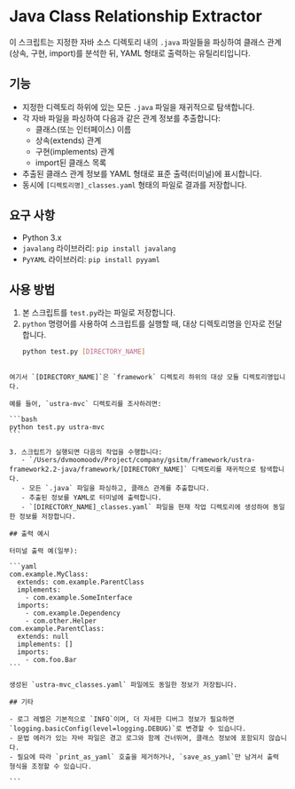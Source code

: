# Java Class Relationship Extractor

이 스크립트는 지정한 자바 소스 디렉토리 내의 `.java` 파일들을 파싱하여 클래스 관계(상속, 구현, import)를 분석한 뒤, YAML 형태로 출력하는 유틸리티입니다.

## 기능

- 지정한 디렉토리 하위에 있는 모든 `.java` 파일을 재귀적으로 탐색합니다.
- 각 자바 파일을 파싱하여 다음과 같은 관계 정보를 추출합니다:
  - 클래스(또는 인터페이스) 이름
  - 상속(extends) 관계
  - 구현(implements) 관계
  - import된 클래스 목록
- 추출된 클래스 관계 정보를 YAML 형태로 표준 출력(터미널)에 표시합니다.
- 동시에 `[디렉토리명]_classes.yaml` 형태의 파일로 결과를 저장합니다.

## 요구 사항

- Python 3.x
- `javalang` 라이브러리: `pip install javalang`
- `PyYAML` 라이브러리: `pip install pyyaml`

## 사용 방법

1. 본 스크립트를 `test.py`라는 파일로 저장합니다.
2. `python` 명령어를 사용하여 스크립트를 실행할 때, 대상 디렉토리명을 인자로 전달합니다.
   ```bash
   python test.py [DIRECTORY_NAME]
   ```

````

여기서 `[DIRECTORY_NAME]`은 `framework` 디렉토리 하위의 대상 모듈 디렉토리명입니다.

예를 들어, `ustra-mvc` 디렉토리를 조사하려면:

```bash
python test.py ustra-mvc
```

3. 스크립트가 실행되면 다음의 작업을 수행합니다:
   - `/Users/dvmoomoodv/Project/company/gsitm/framework/ustra-framework2.2-java/framework/[DIRECTORY_NAME]` 디렉토리를 재귀적으로 탐색합니다.
   - 모든 `.java` 파일을 파싱하고, 클래스 관계를 추출합니다.
   - 추출된 정보를 YAML로 터미널에 출력합니다.
   - `[DIRECTORY_NAME]_classes.yaml` 파일을 현재 작업 디렉토리에 생성하여 동일한 정보를 저장합니다.

## 출력 예시

터미널 출력 예(일부):

```yaml
com.example.MyClass:
  extends: com.example.ParentClass
  implements:
    - com.example.SomeInterface
  imports:
    - com.example.Dependency
    - com.other.Helper
com.example.ParentClass:
  extends: null
  implements: []
  imports:
    - com.foo.Bar
```

생성된 `ustra-mvc_classes.yaml` 파일에도 동일한 정보가 저장됩니다.

## 기타

- 로그 레벨은 기본적으로 `INFO`이며, 더 자세한 디버그 정보가 필요하면 `logging.basicConfig(level=logging.DEBUG)`로 변경할 수 있습니다.
- 문법 에러가 있는 자바 파일은 경고 로그와 함께 건너뛰며, 클래스 정보에 포함되지 않습니다.
- 필요에 따라 `print_as_yaml` 호출을 제거하거나, `save_as_yaml`만 남겨서 출력 형식을 조정할 수 있습니다.

```

````
